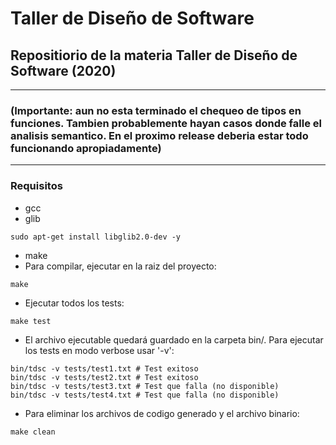 # Taller de Diseño de Software
## Repositiorio de la materia Taller de Diseño de Software (2020)
---
### (Importante: aun no esta terminado el chequeo de tipos en funciones. Tambien probablemente hayan casos donde falle el analisis semantico. En el proximo release deberia estar todo funcionando apropiadamente)
---
### Requisitos
 - gcc
 - glib
 ```
sudo apt-get install libglib2.0-dev -y 
```
 - make
 - Para compilar, ejecutar en la raiz del proyecto:

```
make
```

 - Ejecutar todos los tests:

```
make test
```

 - El archivo ejecutable quedará guardado en la carpeta bin/. Para ejecutar los tests en modo verbose usar '-v':

```
bin/tdsc -v tests/test1.txt # Test exitoso
bin/tdsc -v tests/test2.txt # Test exitoso
bin/tdsc -v tests/test3.txt # Test que falla (no disponible)
bin/tdsc -v tests/test4.txt # Test que falla (no disponible)
```

 - Para eliminar los archivos de codigo generado y el archivo binario:

```
make clean
```